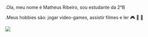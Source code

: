 .Ola, meu nome é Matheus Ribeiro, sou estudante da 2°B


.Meus hobbies são: jogar video-games, assistir filmes e ler :video_game: :movie_camera: :book:


![](https://media1.tenor.com/m/BZDbsKj5VUIAAAAd/lalo-salamanca-lalo.gif)
